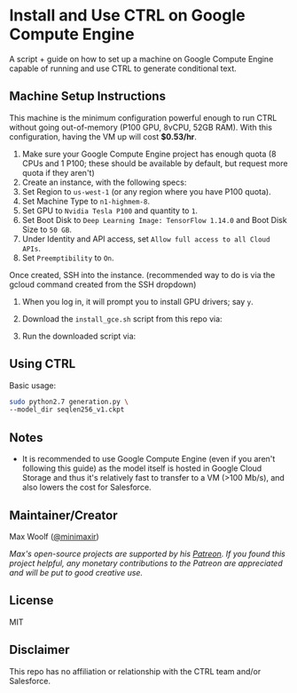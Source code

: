 # Install and Use CTRL on Google Compute Engine

A script + guide on how to set up a machine on Google Compute Engine capable of running and use CTRL to generate conditional text.

## Machine Setup Instructions

This machine is the minimum  configuration powerful enough to run CTRL without going out-of-memory (P100 GPU, 8vCPU, 52GB RAM). With this configuration, having the VM up will cost **$0.53/hr**.

1. Make sure your Google Compute Engine project has enough quota (8 CPUs and 1 P100; these should be available by default, but request more quota if they aren't)
2. Create an instance, with the following specs:
3. Set Region to `us-west-1` (or any region where you have P100 quota).
4. Set Machine Type to `n1-highmem-8`.
5. Set GPU to `Nvidia Tesla P100` and quantity to `1`.
6. Set Boot Disk to `Deep Learning Image: TensorFlow 1.14.0` and Boot Disk Size to `50 GB`.
7. Under Identity and API access, set `Allow full access to all Cloud APIs`.
8. Set `Preemptibility` to `On`.

Once created, SSH into the instance. (recommended way to do is via the gcloud command created from the SSH dropdown)

1. When you log in, it will prompt you to install GPU drivers; say `y`.
2. Download the `install_gce.sh` script from this repo via:

3. Run the downloaded script via:

## Using CTRL

Basic usage:

```sh
sudo python2.7 generation.py \
--model_dir seqlen256_v1.ckpt
```

## Notes

* It is recommended to use Google Compute Engine (even if you aren't following this guide) as the model itself is hosted in Google Cloud Storage and thus it's relatively fast to transfer to a VM (>100 Mb/s), and also lowers the cost for Salesforce.

## Maintainer/Creator

Max Woolf ([@minimaxir](https://minimaxir.com))

*Max's open-source projects are supported by his [Patreon](https://www.patreon.com/minimaxir). If you found this project helpful, any monetary contributions to the Patreon are appreciated and will be put to good creative use.*

## License

MIT

## Disclaimer

This repo has no affiliation or relationship with the CTRL team and/or Salesforce.